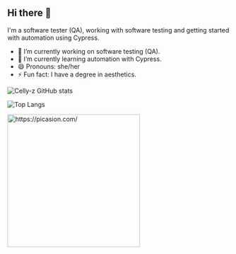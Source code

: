## Hi there 👋

I'm a software tester (QA), working with software testing and getting started with automation using Cypress.

- 🔭 I’m currently working on software testing (QA).
- 🌱 I’m currently learning automation with Cypress.
- 😄 Pronouns: she/her
- ⚡ Fun fact: I have a degree in aesthetics.

![Celly-z GitHub stats](https://github-readme-stats.vercel.app/api?username=Celly-z&theme=radical&show_icons=true)

![Top Langs](https://github-readme-stats.vercel.app/api/top-langs/?username=anuraghazra&layout=compact)





<a href="https://picasion.com/"><img src="https://i.picasion.com/pic92/286b39ebbfec12b37a961b8c2752332d.gif" width="300" height="300" border="0" alt="https://picasion.com/" /></a><br /><a href="https://picasion.com/"></a>
